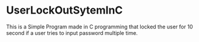 # UserLockOutSytemInC
This is a Simple Program made in C programming that locked the user for 10 second if a user tries to input password multiple time.
